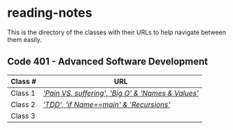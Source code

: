 
# reading-notes

This is the directory of the classes with their URLs to help navigate between them easily.


## Code 401 - Advanced Software Development


| **Class #** | **URL** |   
| -------- | -----------|
| Class 1   | *['Pain VS. suffering', 'Big O' & 'Names & Values' ](./ReadingQuestions.md)*    | 
| Class 2   | *['TDD', 'if _Name_==_main_' & 'Recursions'](./Read2.md)*     | 
| Class 3  |        |
